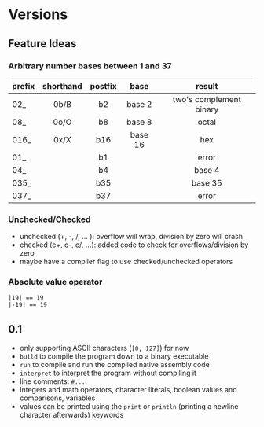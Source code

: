 # Versions

## Feature Ideas

### Arbitrary number bases between 1 and 37

| prefix | shorthand | postfix |  base   |         result          |
| :----- | :-------: | :-----: | :-----: | :---------------------: |
| 02_    |   0b/B    |   b2    | base 2  | two's complement binary |
| 08_    |   0o/O    |   b8    | base 8  |          octal          |
| 016_   |   0x/X    |   b16   | base 16 |           hex           |
| 01_    |           |   b1    |         |          error          |
| 04_    |           |   b4    |         |         base 4          |
| 035_   |           |   b35   |         |         base 35         |
| 037_   |           |   b37   |         |          error          |

### Unchecked/Checked

- unchecked (+, -, /, ... ): overflow will wrap, division by zero will crash
- checked (c+, c-, c/, ...): added code to check for overflows/division by zero
- maybe have a compiler flag to use checked/unchecked operators

### Absolute value operator

```blitz
|19| == 19
|-19| == 19
```


## 0.1

- only supporting ASCII characters (`[0, 127]`) for now
- `build` to compile the program down to a binary executable
- `run` to compile and run the compiled native assembly code
- `interpret` to interpret the program without compiling it
- line comments: `#...`
- integers and math operators, character literals, boolean values and comparisons, variables
- values can be printed using the `print` or `println` (printing a newline character afterwards) keywords

